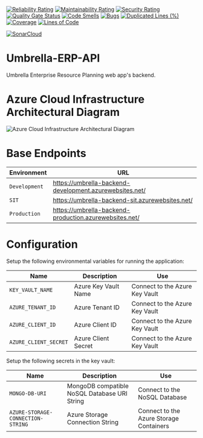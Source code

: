 [![Reliability Rating](https://sonarcloud.io/api/project_badges/measure?project=JaKTR_Umbrella-ERP-API&metric=reliability_rating)](https://sonarcloud.io/summary/new_code?id=JaKTR_Umbrella-ERP-API)    [![Maintainability Rating](https://sonarcloud.io/api/project_badges/measure?project=JaKTR_Umbrella-ERP-API&metric=sqale_rating)](https://sonarcloud.io/summary/new_code?id=JaKTR_Umbrella-ERP-API)    [![Security Rating](https://sonarcloud.io/api/project_badges/measure?project=JaKTR_Umbrella-ERP-API&metric=security_rating)](https://sonarcloud.io/summary/new_code?id=JaKTR_Umbrella-ERP-API)    [![Quality Gate Status](https://sonarcloud.io/api/project_badges/measure?project=JaKTR_Umbrella-ERP-API&metric=alert_status)](https://sonarcloud.io/summary/new_code?id=JaKTR_Umbrella-ERP-API) [![Code Smells](https://sonarcloud.io/api/project_badges/measure?project=JaKTR_Umbrella-ERP-API&metric=code_smells)](https://sonarcloud.io/summary/new_code?id=JaKTR_Umbrella-ERP-API)    [![Bugs](https://sonarcloud.io/api/project_badges/measure?project=JaKTR_Umbrella-ERP-API&metric=bugs)](https://sonarcloud.io/summary/new_code?id=JaKTR_Umbrella-ERP-API)    [![Duplicated Lines (%)](https://sonarcloud.io/api/project_badges/measure?project=JaKTR_Umbrella-ERP-API&metric=duplicated_lines_density)](https://sonarcloud.io/summary/new_code?id=JaKTR_Umbrella-ERP-API)    [![Coverage](https://sonarcloud.io/api/project_badges/measure?project=JaKTR_Umbrella-ERP-API&metric=coverage)](https://sonarcloud.io/summary/new_code?id=JaKTR_Umbrella-ERP-API)    [![Lines of Code](https://sonarcloud.io/api/project_badges/measure?project=JaKTR_Umbrella-ERP-API&metric=ncloc)](https://sonarcloud.io/summary/new_code?id=JaKTR_Umbrella-ERP-API)

[![SonarCloud](https://sonarcloud.io/images/project_badges/sonarcloud-white.svg)](https://sonarcloud.io/summary/new_code?id=JaKTR_Umbrella-ERP-API)
# Umbrella-ERP-API

Umbrella Enterprise Resource Planning web app's backend.

# Azure Cloud Infrastructure Architectural Diagram

![Azure Cloud Infrastructure Architectural Diagram](https://raw.githubusercontent.com/JaKTR/Umbrella-ERP-API/main-dev/media/Infrastructure%20Architecture%20Diagram.svg?sanitize=true)

# Base Endpoints

|Environment|URL
|--|--|
|`Development`|https://umbrella-backend-development.azurewebsites.net/
|`SIT`|https://umbrella-backend-sit.azurewebsites.net/
|`Production`|https://umbrella-backend-production.azurewebsites.net/

# Configuration

Setup the following environmental variables for running the application:

|Name|Description|Use
|--|--|--|
|`KEY_VAULT_NAME`|Azure Key Vault Name|Connect to the Azure Key Vault
|`AZURE_TENANT_ID`|Azure Tenant ID|Connect to the Azure Key Vault
|`AZURE_CLIENT_ID`|Azure Client ID|Connect to the Azure Key Vault
|`AZURE_CLIENT_SECRET`|Azure Client Secret|Connect to the Azure Key Vault


Setup the following secrets in the key vault:

|Name|Description|Use
|--|--|--|
|`MONGO-DB-URI`|MongoDB compatible NoSQL Database URI String|Connect to the NoSQL Database
|`AZURE-STORAGE-CONNECTION-STRING`|Azure Storage Connection String|Connect to the Azure Storage Containers
